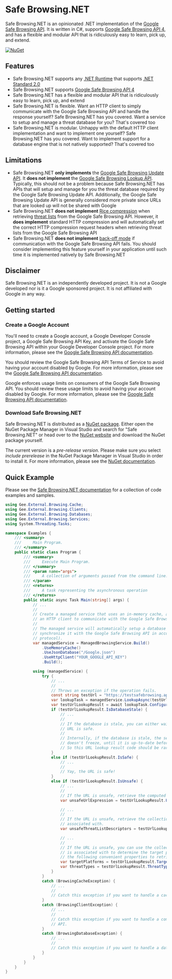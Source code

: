 # Safe Browsing.NET

Safe Browsing.NET is an opinionated .NET implementation of the
[Google Safe Browsing API](https://developers.google.com/safe-browsing). It is written in C#, supports
[Google Safe Browsing API 4](https://developers.google.com/safe-browsing/v4), and has a flexible and modular API that
is ridiculously easy to learn, pick up, and extend.

[![NuGet](https://img.shields.io/nuget/dt/Gee.External.Browsing?label=Safe%20Browsing.NET%20V1.0.0-RC&style=for-the-badge)](https://www.nuget.org/packages/Gee.External.Browsing/1.0.0-rc)

## Features

* Safe Browsing.NET supports any
  [.NET Runtime](https://docs.microsoft.com/en-us/dotnet/standard/net-standard#net-implementation-support) that
  supports [.NET Standard 2.0](https://github.com/dotnet/standard/blob/master/docs/versions/netstandard2.0.md)
* Safe Browsing.NET supports [Google Safe Browsing API 4](https://developers.google.com/safe-browsing/v4)
* Safe Browsing.NET has a flexible and modular API that is ridiculously easy to learn, pick up, and extend
* Safe Browsing.NET is flexible. Want an HTTP client to simply communicate with the Google Safe Browsing API and handle
  the response yourself? Safe Browsing.NET has you covered. Want a service to setup and manage a threat database for
  you? That's covered too
* Safe Browsing.NET is modular. Unhappy with the default HTTP client implementation and want to implement one yourself?
  Safe Browsing.NET has you covered. Want to implement support for a database engine that is not natively supported?
  That's covered too

## Limitations

* Safe Browsing.NET **only implements** the
  [Google Safe Browsing Update API](https://developers.google.com/safe-browsing/v4/update-api). It
  **does not implement** the
  [Google Safe Browsing Lookup API](https://developers.google.com/safe-browsing/v4/lookup-api). Typically, this should
  not be a problem because Safe Browsing.NET has APIs that will setup and manage for you the threat database required
  by the Google Safe Browsing Update API. Additionally, the Google Safe Browsing Update API is generally considered
  more private since URLs that are looked up will not be shared with Google
* Safe Browsing.NET **does not implement**
  [Rice compression](https://developers.google.com/safe-browsing/v4/compression) when retrieving
  [threat lists](https://developers.google.com/safe-browsing/v4/lists) from the Google Safe Browsing API. However, it
  **does implement** standard HTTP compression and will automatically set the correct HTTP compression request headers
  when retrieving threat lists from the Google Safe Browsing API
* Safe Browsing.NET **does not implement**
  [back-off mode](https://developers.google.com/safe-browsing/v4/request-frequency#back-off-mode) if communication with
  the Google Safe Browsing API fails. You should consider implementing this feature yourself in your application until
  such time it is implemented natively by Safe Browsing.NET

## Disclaimer

Safe Browsing.NET is an independently developed project. It is not a Google developed nor is it a Google sponsored
project. It is not affiliated with Google in any way.

## Getting started

### Create a Google Account

You'll need to create a Google account, a Google Developer Console project, a Google Safe Browsing API Key, and
activate the Google Safe Browsing API within your Google Developer Console project. For more information, please see
the [Google Safe Browsing API documentation](https://developers.google.com/safe-browsing/v4/get-started).

You should review the Google Safe Browsing API Terms of Service to avoid having your account disabled by Google. For
more information, please see the
[Google Safe Browsing API documentation](https://developers.google.com/safe-browsing/v4/terms).

Google enforces usage limits on consumers of the Google Safe Browsing API. You should review these usage limits to
avoid having your account disabled by Google. For more information, please see the
[Google Safe Browsing API documentation](https://developers.google.com/safe-browsing/v4/usage-limits).

### Download Safe Browsing.NET

Safe Browsing.NET is distributed as a [NuGet package](https://www.nuget.org/packages/Gee.External.Browsing/). Either
open the NuGet Package Manager in Visual Studio and search for "Safe Browsing.NET" or head over to the
[NuGet website](https://www.nuget.org/packages/Gee.External.Browsing/) and download the NuGet package yourself.

The current version is a *pre-release version*. Please make sure you select *include prerelease* in the NuGet Package
Manager in Visual Studio in order to install it. For more information, please see the
[NuGet documentation](https://docs.microsoft.com/en-us/nuget/create-packages/prerelease-packages).

## Quick Example

Please see the [Safe Browsing.NET documentation](https://9ee1.github.io/SafeBrowsing.NET/articles/index.html) for a
collection of code examples and samples.

```C#
using Gee.External.Browsing.Cache;
using Gee.External.Browsing.Clients;
using Gee.External.Browsing.Databases;
using Gee.External.Browsing.Services;
using System.Threading.Tasks;

namespace Examples {
    /// <summary>
    ///     Main Program.
    /// </summary>
    public static class Program {
        /// <summary>
        ///     Execute Main Program.
        /// </summary>
        /// <param name="args">
        ///     A collection of arguments passed from the command line.
        /// </param>
        /// <returns>
        ///     A task representing the asynchronous operation
        /// </returns>
        public static async Task Main(string[] args) {
            // ...
            //
            // Create a managed service that uses an in-memory cache, a JSON database that is persisted to disk, and
            // an HTTP client to communicate with the Google Safe Browsing API.
            //
            // The managed service will automatically setup a database and manage it (i.e. it will automatically
            // synchronize it with the Google Safe Browsing API in accordance with the Google Safe Browsing Update API
            // protocol).
            var managedService = ManagedBrowsingService.Build()
                .UseMemoryCache()
                .UseJsonDatabase("/Google.json")
                .UseHttpClient("YOUR_GOOGLE_API_KEY")
                .Build();

            using (managedService) {
                try {
                    // ...
                    //
                    // Throws an exception if the operation fails.
                    const string testUrl = "https://testsafebrowsing.appspot.com/s/phishing.html";
                    var lookupTask = managedService.LookupAsync(testUrl);
                    var testUrlLookupResult = await lookupTask.ConfigureAwait(false);
                    if (testUrlLookupResult.IsDatabaseStale) {
                        // ...
                        //
                        // If the database is stale, you can either wait for a few minutes and try again or assume the
                        // URL is safe.
                        //
                        // Internally, if the database is stale, the service will block, up to a limit so your program
                        // doesn't freeze, until it is up-to-date before determining whether the URL is safe or unsafe.
                        // So this URL lookup result code should be rare.
                    }
                    else if (testUrlLookupResult.IsSafe) {
                        // ...
                        //
                        // Yay, the URL is safe!
                    }
                    else if (testUrlLookupResult.IsUnsafe) {
                        // ...
                        //
                        // If the URL is unsafe, retrieve the computed URL expression that indicated it is unsafe.
                        var unsafeUrlExpression = testUrlLookupResult.UnsafeUrlExpression;

                        // ...
                        //
                        // If the URL is unsafe, retrieve the collection of unsafe threat list descriptors the URL is
                        // associated with.
                        var unsafeThreatListDescriptors = testUrlLookupResult.UnsafeThreatListDescriptors;

                        // ...
                        //
                        // If the URL is unsafe, you can use the collection of unsafe threat list descriptors the URL
                        // is associated with to determine the target platforms and threat types. But you can also use
                        // the following convenient properties to retrieve them.
                        var targetPlatforms = testUrlLookupResult.TargetPlatforms;
                        var threatTypes = testUrlLookupResult.ThreatTypes;
                    }
                }
                catch (BrowsingCacheException) {
                    // ...
                    //
                    // Catch this exception if you want to handle a caching error.
                }
                catch (BrowsingClientException) {
                    // ...
                    //
                    // Catch this exception if you want to handle a communication error with the Google Safe Browsing
                    // API.
                }
                catch (BrowsingDatabaseException) {
                    // ...
                    //
                    // Catch this exception if you want to handle a database error.
                }
            }
        }
    }
}
```
